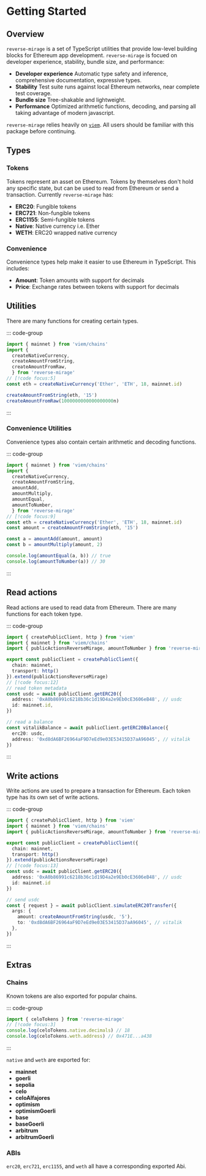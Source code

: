 # Getting Started

## Overview

`reverse-mirage` is a set of TypeScript utilities that provide low-level building blocks for Ethereum app development. `reverse-mirage` is focued on developer experience, stability, bundle size, and performance:

- **Developer experience** Automatic type safety and inference, comprehensive documentation, expressive types.
- **Stability** Test suite runs against local Ethereum networks, near complete test coverage.
- **Bundle size** Tree-shakable and lightweight.
- **Performance** Optimized arithmetic functions, decoding, and parsing all taking advantage of modern javascript.

`reverse-mirage` relies heavily on [`viem`](https://viem.sh). All users should be familiar with this package before continuing.

## Types

### Tokens

Tokens represent an asset on Ethereum. Tokens by themselves don't hold any specific state, but can be used to read from Ethereum or send a transaction. Currently `reverse-mirage` has:

- **ERC20**: Fungible tokens
- **ERC721**: Non-fungible tokens
- **ERC1155**: Semi-fungible tokens
- **Native**: Native currency i.e. Ether
- **WETH**: ERC20 wrapped native currency

### Convenience

Convenience types help make it easier to use Ethereum in TypeScript. This includes:

- **Amount**: Token amounts with support for decimals
- **Price**: Exchange rates between tokens with support for decimals

## Utilities

There are many functions for creating certain types.

::: code-group

```ts [create.ts]
import { mainnet } from 'viem/chains'
import {
  createNativeCurrency,
  createAmountFromString,
  createAmountFromRaw,
  } from 'reverse-mirage'
// [!code focus:5]
const eth = createNativeCurrency('Ether', 'ETH', 18, mainnet.id)

createAmountFromString(eth, '15')
createAmountFromRaw(1000000000000000000n)

```

:::

### Convenience Utilities

Convenience types also contain certain arithmetic and decoding functions.

::: code-group

```ts [amounts.ts]
import { mainnet } from 'viem/chains'
import {
  createNativeCurrency,
  createAmountFromString,
  amountAdd,
  amountMultiply,
  amountEqual,
  amountToNumber,
  } from 'reverse-mirage'
// [!code focus:9]
const eth = createNativeCurrency('Ether', 'ETH', 18, mainnet.id)
const amount = createAmountFromString(eth, '15')

const a = amountAdd(amount, amount)
const b = amountMultiply(amount, 2)

console.log(amountEqual(a, b)) // true
console.log(amountToNumber(a)) // 30

```

:::

## Read actions

Read actions are used to read data from Ethereum. There are many functions for each token type.

::: code-group

```ts [read.ts]
import { createPublicClient, http } from 'viem'
import { mainnet } from 'viem/chains'
import { publicActionsReverseMirage, amountToNumber } from 'reverse-mirage'

export const publicClient = createPublicClient({
  chain: mainnet,
  transport: http()
}).extend(publicActionsReverseMirage)
// [!code focus:12]
// read token metadata
const usdc = await publicClient.getERC20({
  address: '0xA0b86991c6218b36c1d19D4a2e9Eb0cE3606eB48', // usdc
  id: mainnet.id,
})

// read a balance
const vitalikBalance = await publicClient.getERC20Balance({
  erc20: usdc,
  address: '0xd8dA6BF26964aF9D7eEd9e03E53415D37aA96045', // vitalik
})

```

:::

## Write actions

Write actions are used to prepare a transaction for Ethereum. Each token type has its own set of write actions.

::: code-group

```ts [read.ts]
import { createPublicClient, http } from 'viem'
import { mainnet } from 'viem/chains'
import { publicActionsReverseMirage, amountToNumber } from 'reverse-mirage'

export const publicClient = createPublicClient({
  chain: mainnet,
  transport: http()
}).extend(publicActionsReverseMirage)
// [!code focus:13]
const usdc = await publicClient.getERC20({
  address: '0xA0b86991c6218b36c1d19D4a2e9Eb0cE3606eB48', // usdc
  id: mainnet.id
})

// send usdc
const { request } = await publicClient.simulateERC20Transfer({
  args: { 
    amount: createAmountFromString(usdc, '5'),
    to: '0xd8dA6BF26964aF9D7eEd9e03E53415D37aA96045', // vitalik
  },
})

```

:::

## Extras

### Chains

Known tokens are also exported for popular chains.

::: code-group

```ts [chains.ts]
import { celoTokens } from 'reverse-mirage'
// [!code focus:3]
console.log(celoTokens.native.decimals) // 18
console.log(celoTokens.weth.address) // 0x471E...a438

```

:::

`native` and `weth` are exported for:

- **mainnet**
- **goerli**
- **sepolia**
- **celo**
- **celoAlfajores**
- **optimism**
- **optimismGoerli**
- **base**
- **baseGoerli**
- **arbitrum**
- **arbitrumGoerli**

### ABIs

`erc20`, `erc721`, `erc1155`, and `weth` all have a corresponding exported Abi.
